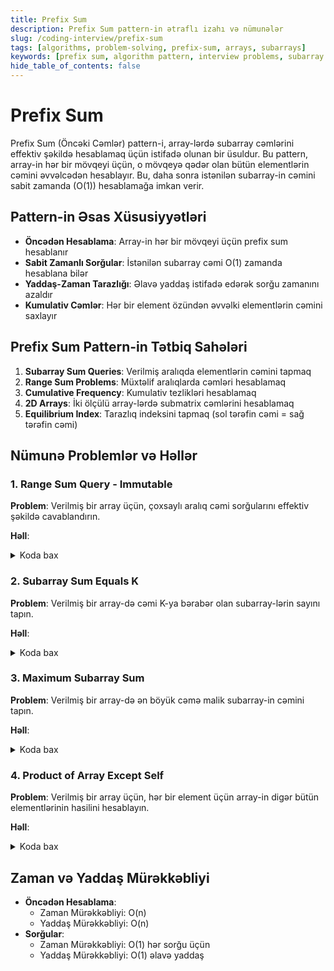 ```yaml
---
title: Prefix Sum
description: Prefix Sum pattern-in ətraflı izahı və nümunələr
slug: /coding-interview/prefix-sum
tags: [algorithms, problem-solving, prefix-sum, arrays, subarrays]
keywords: [prefix sum, algorithm pattern, interview problems, subarray sum]
hide_table_of_contents: false
---
```


# Prefix Sum

Prefix Sum (Öncəki Cəmlər) pattern-i, array-lərdə subarray cəmlərini effektiv şəkildə hesablamaq üçün istifadə olunan bir üsuldur. Bu pattern, array-in hər bir mövqeyi üçün, o mövqeyə qədər olan bütün elementlərin cəmini əvvəlcədən hesablayır. Bu, daha sonra istənilən subarray-in cəmini sabit zamanda (O(1)) hesablamağa imkan verir.

## Pattern-in Əsas Xüsusiyyətləri

- **Öncədən Hesablama**: Array-in hər bir mövqeyi üçün prefix sum hesablanır
- **Sabit Zamanlı Sorğular**: İstənilən subarray cəmi O(1) zamanda hesablana bilər
- **Yaddaş-Zaman Tarazlığı**: Əlavə yaddaş istifadə edərək sorğu zamanını azaldır
- **Kumulativ Cəmlər**: Hər bir element özündən əvvəlki elementlərin cəmini saxlayır

## Prefix Sum Pattern-in Tətbiq Sahələri

1. **Subarray Sum Queries**: Verilmiş aralıqda elementlərin cəmini tapmaq
2. **Range Sum Problems**: Müxtəlif aralıqlarda cəmləri hesablamaq
3. **Cumulative Frequency**: Kumulativ tezlikləri hesablamaq
4. **2D Arrays**: İki ölçülü array-lərdə submatrix cəmlərini hesablamaq
5. **Equilibrium Index**: Tarazlıq indeksini tapmaq (sol tərəfin cəmi = sağ tərəfin cəmi)

## Nümunə Problemlər və Həllər

### 1. Range Sum Query - Immutable

**Problem**: Verilmiş bir array üçün, çoxsaylı aralıq cəmi sorğularını effektiv şəkildə cavablandırın.

**Həll**:

<details>
<summary>Koda bax</summary>

```java
class NumArray {
    private int[] prefixSum;
    
    public NumArray(int[] nums) {
        int n = nums.length;
        prefixSum = new int[n + 1];
        
        // Prefix sum array-ini hesablayaq
        for (int i = 0; i < n; i++) {
            prefixSum[i + 1] = prefixSum[i] + nums[i];
        }
    }
    
    // [left, right] aralığındakı elementlərin cəmini qaytarır
    public int sumRange(int left, int right) {
        return prefixSum[right + 1] - prefixSum[left];
    }
}
```
</details>

### 2. Subarray Sum Equals K

**Problem**: Verilmiş bir array-də cəmi K-ya bərabər olan subarray-lərin sayını tapın.

**Həll**:

<details>
<summary>Koda bax</summary>


```java
public int subarraySum(int[] nums, int k) {
    int count = 0;
    int sum = 0;
    Map<Integer, Integer> prefixSumCount = new HashMap<>();
    prefixSumCount.put(0, 1); // Boş subarray üçün
    
    for (int num : nums) {
        sum += num;
        
        // Əgər sum - k prefix sum kimi mövcuddursa, 
        // deməli cəmi k olan subarray var
        if (prefixSumCount.containsKey(sum - k)) {
            count += prefixSumCount.get(sum - k);
        }
        
        // Cari prefix sum-ı xəritəyə əlavə edirik
        prefixSumCount.put(sum, prefixSumCount.getOrDefault(sum, 0) + 1);
    }
    
    return count;
}
```
</details>

### 3. Maximum Subarray Sum

**Problem**: Verilmiş bir array-də ən böyük cəmə malik subarray-in cəmini tapın.

**Həll**:

<details>
<summary>Koda bax</summary>


```java
public int maxSubArray(int[] nums) {
    if (nums == null || nums.length == 0) {
        return 0;
    }
    
    int maxSum = nums[0];
    int currentSum = nums[0];
    
    for (int i = 1; i < nums.length; i++) {
        // Cari element və ya cari element + əvvəlki cəm
        currentSum = Math.max(nums[i], currentSum + nums[i]);
        maxSum = Math.max(maxSum, currentSum);
    }
    
    return maxSum;
}
```
</details>

### 4. Product of Array Except Self

**Problem**: Verilmiş bir array üçün, hər bir element üçün array-in digər bütün elementlərinin hasilini hesablayın.

**Həll**:

<details>
<summary>Koda bax</summary>

```java
public int[] productExceptSelf(int[] nums) {
    int n = nums.length;
    int[] result = new int[n];
    
    // Sol tərəfdən prefix product
    int leftProduct = 1;
    for (int i = 0; i < n; i++) {
        result[i] = leftProduct;
        leftProduct *= nums[i];
    }
    
    // Sağ tərəfdən prefix product və nəticəni yeniləmək
    int rightProduct = 1;
    for (int i = n - 1; i >= 0; i--) {
        result[i] *= rightProduct;
        rightProduct *= nums[i];
    }
    
    return result;
}
```
</details>

## Zaman və Yaddaş Mürəkkəbliyi

- **Öncədən Hesablama**: 
  - Zaman Mürəkkəbliyi: O(n)
  - Yaddaş Mürəkkəbliyi: O(n)
- **Sorğular**: 
  - Zaman Mürəkkəbliyi: O(1) hər sorğu üçün
  - Yaddaş Mürəkkəbliyi: O(1) əlavə yaddaş